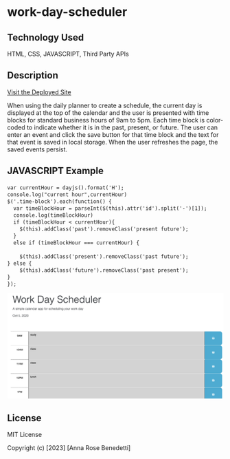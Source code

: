 # work-day-scheduler

## Technology Used 

HTML, 
CSS, 
JAVASCRIPT,
Third Party APIs

## Description 

[Visit the Deployed Site](https://abenedetti27.github.io/work-day-scheduler/)

When using the daily planner to create a schedule, the current day is displayed at the top of the calendar and the user is presented with time blocks for standard business hours of 9am to 5pm. Each time block is color-coded to indicate whether it is in the past, present, or future. The user can enter an event and click the save button for that time block
and the text for that event is saved in local storage. When the user refreshes the page, the saved events persist.

## JAVASCRIPT Example


```JS
var currentHour = dayjs().format('H');
console.log("current hour",currentHour)
$('.time-block').each(function() {
  var timeBlockHour = parseInt($(this).attr('id').split('-')[1]);
  console.log(timeBlockHour)
  if (timeBlockHour < currentHour){
    $(this).addClass('past').removeClass('present future');
  }
  else if (timeBlockHour === currentHour) {
  
    $(this).addClass('present').removeClass('past future');
} else {
    $(this).addClass('future').removeClass('past present');
}
});

```

![Screenshot of application](assets/Screenshot.png)


## License

MIT License

Copyright (c) [2023] [Anna Rose Benedetti]

